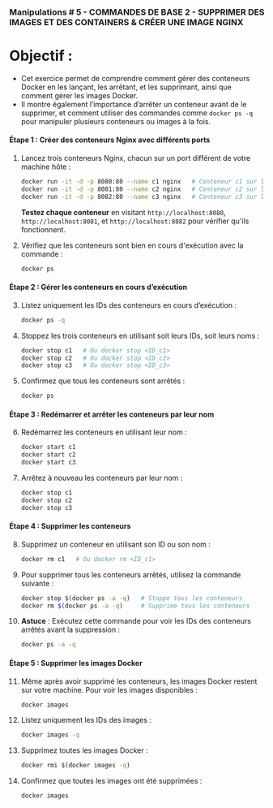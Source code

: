 
### **Manipulations # 5 - COMMANDES DE BASE 2 - SUPPRIMER DES IMAGES ET DES CONTAINERS & CRÉER UNE IMAGE NGINX**

# **Objectif** :
- Cet exercice permet de comprendre comment gérer des conteneurs Docker en les lançant, les arrêtant, et les supprimant, ainsi que comment gérer les images Docker. 
- Il montre également l’importance d’arrêter un conteneur avant de le supprimer, et comment utiliser des commandes comme `docker ps -q` pour manipuler plusieurs conteneurs ou images à la fois.

#### Étape 1 : Créer des conteneurs Nginx avec différents ports
1. Lancez trois conteneurs Nginx, chacun sur un port différent de votre machine hôte :
   ```bash
   docker run -it -d -p 8080:80 --name c1 nginx   # Conteneur c1 sur le port 8080
   docker run -it -d -p 8081:80 --name c2 nginx   # Conteneur c2 sur le port 8081
   docker run -it -d -p 8082:80 --name c3 nginx   # Conteneur c3 sur le port 8082
   ```
   **Testez chaque conteneur** en visitant `http://localhost:8080`, `http://localhost:8081`, et `http://localhost:8082` pour vérifier qu'ils fonctionnent.

2. Vérifiez que les conteneurs sont bien en cours d'exécution avec la commande :
   ```bash
   docker ps
   ```

#### Étape 2 : Gérer les conteneurs en cours d’exécution

3. Listez uniquement les IDs des conteneurs en cours d’exécution :
   ```bash
   docker ps -q
   ```

4. Stoppez les trois conteneurs en utilisant soit leurs IDs, soit leurs noms :
   ```bash
   docker stop c1   # Ou docker stop <ID_c1>
   docker stop c2   # Ou docker stop <ID_c2>
   docker stop c3   # Ou docker stop <ID_c3>
   ```

5. Confirmez que tous les conteneurs sont arrêtés :
   ```bash
   docker ps
   ```

#### Étape 3 : Redémarrer et arrêter les conteneurs par leur nom

6. Redémarrez les conteneurs en utilisant leur nom :
   ```bash
   docker start c1
   docker start c2
   docker start c3
   ```

7. Arrêtez à nouveau les conteneurs par leur nom :
   ```bash
   docker stop c1
   docker stop c2
   docker stop c3
   ```

#### Étape 4 : Supprimer les conteneurs

8. Supprimez un conteneur en utilisant son ID ou son nom :
   ```bash
   docker rm c1   # Ou docker rm <ID_c1>
   ```

9. Pour supprimer tous les conteneurs arrêtés, utilisez la commande suivante :
   ```bash
   docker stop $(docker ps -a -q)   # Stoppe tous les conteneurs
   docker rm $(docker ps -a -q)     # Supprime tous les conteneurs
   ```

10. **Astuce** : Exécutez cette commande pour voir les IDs des conteneurs arrêtés avant la suppression :
    ```bash
    docker ps -a -q
    ```

#### Étape 5 : Supprimer les images Docker

11. Même après avoir supprimé les conteneurs, les images Docker restent sur votre machine. Pour voir les images disponibles :
    ```bash
    docker images
    ```

12. Listez uniquement les IDs des images :
    ```bash
    docker images -q
    ```

13. Supprimez toutes les images Docker :
    ```bash
    docker rmi $(docker images -q)
    ```

14. Confirmez que toutes les images ont été supprimées :
    ```bash
    docker images
    ```




